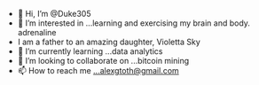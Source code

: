 - 👋 Hi, I’m @Duke305
- 👀 I’m interested in ...learning and exercising my brain and body. adrenaline
- I am a father to an amazing daughter, Violetta Sky
- 🌱 I’m currently learning ...data analytics 
- 💞️ I’m looking to collaborate on ...bitcoin mining 
- 📫 How to reach me ...alexgtoth@gmail.com

<!---
Duke305/Duke305 is a ✨ special ✨ repository because its `README.md` (this file) appears on your GitHub profile.
You can click the Preview link to take a look at your changes.
--->
